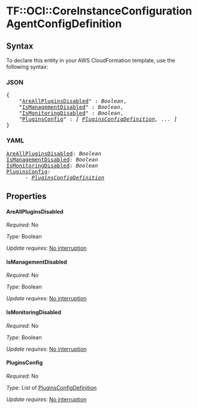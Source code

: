 # TF::OCI::CoreInstanceConfiguration AgentConfigDefinition

## Syntax

To declare this entity in your AWS CloudFormation template, use the following syntax:

### JSON

<pre>
{
    "<a href="#areallpluginsdisabled" title="AreAllPluginsDisabled">AreAllPluginsDisabled</a>" : <i>Boolean</i>,
    "<a href="#ismanagementdisabled" title="IsManagementDisabled">IsManagementDisabled</a>" : <i>Boolean</i>,
    "<a href="#ismonitoringdisabled" title="IsMonitoringDisabled">IsMonitoringDisabled</a>" : <i>Boolean</i>,
    "<a href="#pluginsconfig" title="PluginsConfig">PluginsConfig</a>" : <i>[ <a href="pluginsconfigdefinition.md">PluginsConfigDefinition</a>, ... ]</i>
}
</pre>

### YAML

<pre>
<a href="#areallpluginsdisabled" title="AreAllPluginsDisabled">AreAllPluginsDisabled</a>: <i>Boolean</i>
<a href="#ismanagementdisabled" title="IsManagementDisabled">IsManagementDisabled</a>: <i>Boolean</i>
<a href="#ismonitoringdisabled" title="IsMonitoringDisabled">IsMonitoringDisabled</a>: <i>Boolean</i>
<a href="#pluginsconfig" title="PluginsConfig">PluginsConfig</a>: <i>
      - <a href="pluginsconfigdefinition.md">PluginsConfigDefinition</a></i>
</pre>

## Properties

#### AreAllPluginsDisabled

_Required_: No

_Type_: Boolean

_Update requires_: [No interruption](https://docs.aws.amazon.com/AWSCloudFormation/latest/UserGuide/using-cfn-updating-stacks-update-behaviors.html#update-no-interrupt)

#### IsManagementDisabled

_Required_: No

_Type_: Boolean

_Update requires_: [No interruption](https://docs.aws.amazon.com/AWSCloudFormation/latest/UserGuide/using-cfn-updating-stacks-update-behaviors.html#update-no-interrupt)

#### IsMonitoringDisabled

_Required_: No

_Type_: Boolean

_Update requires_: [No interruption](https://docs.aws.amazon.com/AWSCloudFormation/latest/UserGuide/using-cfn-updating-stacks-update-behaviors.html#update-no-interrupt)

#### PluginsConfig

_Required_: No

_Type_: List of <a href="pluginsconfigdefinition.md">PluginsConfigDefinition</a>

_Update requires_: [No interruption](https://docs.aws.amazon.com/AWSCloudFormation/latest/UserGuide/using-cfn-updating-stacks-update-behaviors.html#update-no-interrupt)

